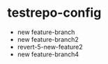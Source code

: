 # testrepo-config

+ new feature-branch
+ new feature-branch2
+ revert-5-new-feature2
+ new feature-branch4
